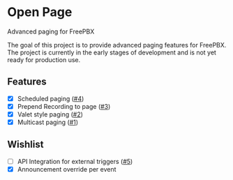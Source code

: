 # Open Page
Advanced paging for FreePBX

The goal of this project is to provide advanced paging features for FreePBX. The project is currently in the early stages of development and is not yet ready for production use.

## Features

- [X] Scheduled paging ([#4][i4])
- [X] Prepend Recording to page ([#3][i3])
- [X] Valet style paging ([#2][i2])
- [X] Multicast paging ([#1][i1])
## Wishlist

- [ ] API Integration for external triggers ([#5][i5])
- [X] Announcement override per event

[i4]: https://github.com/jfinstrom/openpage/issues/4
[i3]: https://github.com/jfinstrom/openpage/issues/3
[i2]: https://github.com/jfinstrom/openpage/issues/2
[i1]: https://github.com/jfinstrom/openpage/issues/1
[i5]: https://github.com/jfinstrom/openpage/issues/5